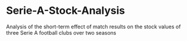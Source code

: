 # Serie-A-Stock-Analysis
Analysis of the short-term effect of match results on the stock values of three Serie A football clubs over two seasons

